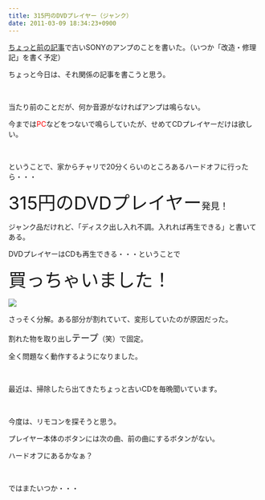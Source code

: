 ```yaml
---
title: 315円のDVDプレイヤー（ジャンク）
date: 2011-03-09 18:34:23+0900
---
```

<p><a href="http://www5.pf-x.net/~tosainu/index.php/view/192" target="_blank">ちょっと前の記事</a>で古いSONYのアンプのことを書いた。（いつか「改造・修理記」を書く予定）</p>
<p>ちょっと今日は、それ関係の記事を書こうと思う。</p>
<p>&nbsp;</p>
<p>当たり前のことだが、何か音源がなければアンプは鳴らない。</p>
<p>今までは<span style="color:red;">PC</span>などをつないで鳴らしていたが、せめてCDプレイヤーだけは欲しい。</p>
<p>&nbsp;</p>
<p>ということで、家からチャリで20分くらいのところあるハードオフに行ったら・・・</p>
<p><span style="font-size:36px;">315円のDVDプレイヤー</span><span style="font-size:18px;">発見！</span></p>
<p>ジャンク品だけれど、「ディスク出し入れ不調。入れれば再生できる」と書いてある。</p>
<p>DVDプレイヤーはCDも再生できる・・・ということで</p>
<p><span style="font-size:36px;">買っちゃいました！</span></p>
<p><img src="https://lh4.googleusercontent.com/_k8x9PZSlKHk/TXdCMjyGWMI/AAAAAAAAAfs/B7vMroxTQTA/s640/DSC03687.JPG" /></p>
<p>さっそく分解。ある部分が割れていて、変形していたのが原因だった。</p>
<p>割れた物を取り出し<span style="font-size:18px;">テープ</span>（笑）で固定。</p>
<p>全く問題なく動作するようになりました。</p>
<p>&nbsp;</p>
<p>最近は、掃除したら出てきたちょっと古いCDを毎晩聞いています。</p>
<p>&nbsp;</p>
<p>今度は、リモコンを探そうと思う。</p>
<p>プレイヤー本体のボタンには次の曲、前の曲にするボタンがない。</p>
<p>ハードオフにあるかなぁ？</p>
<p>&nbsp;</p>
<p>ではまたいつか・・・</p>
